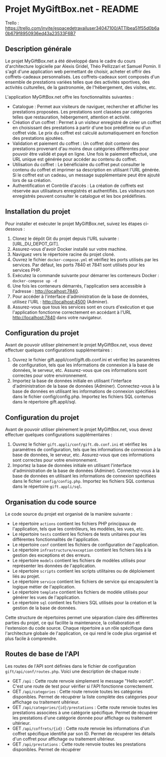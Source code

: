# Projet MyGiftBox.net - README

Trello : https://trello.com/invite/espacedetravailuser34047100/ATTIbea51f55d0b6a0b679f8950936ed43a23533F6B7

## Description générale

Le projet MyGiftBox.net a été développé dans le cadre du cours d'architecture logicielle par Alexis Gridel, Théo Pellizzari et Samuel Pomin. Il s'agit d'une application web permettant de choisir, acheter et offrir des coffrets-cadeaux personnalisés. Les coffrets-cadeaux sont composés d'un ensemble de prestations variées telles que des activités sportives, des activités culturelles, de la gastronomie, de l'hébergement, des visites, etc.

L'application MyGiftBox.net offre les fonctionnalités suivantes :

- Catalogue : Permet aux visiteurs de naviguer, rechercher et afficher les prestations proposées. Les prestations sont classées par catégories telles que restauration, hébergement, attention et activité.
- Création d'un coffret : Permet à un visiteur enregistré de créer un coffret en choisissant des prestations à partir d'une box prédéfinie ou d'un coffret vide. Le prix du coffret est calculé automatiquement en fonction des prestations ajoutées.
- Validation et paiement du coffret : Un coffret doit contenir des prestations provenant d'au moins deux catégories différentes pour pouvoir être validé et payé en ligne. Une fois le paiement effectué, une URL unique est générée pour accéder au contenu du coffret.
- Utilisation du coffret : Le bénéficiaire du coffret peut consulter le contenu du coffret et imprimer sa description en utilisant l'URL générée. Si le coffret est un cadeau, un message supplémentaire peut être ajouté lors de sa création.
- Authentification et Contrôle d'accès : La création de coffrets est réservée aux utilisateurs enregistrés et authentifiés. Les visiteurs non enregistrés peuvent consulter le catalogue et les box prédéfinies.

## Installation du projet

Pour installer et exécuter le projet MyGiftBox.net, suivez les étapes ci-dessous :

1. Clonez le dépôt Git du projet depuis l'URL suivante : [URL_DU_DEPOT_GIT].
2. Assurez-vous d'avoir Docker installé sur votre machine.
3. Naviguez vers le répertoire racine du projet cloné.
4. Ouvrez le fichier `docker-compose.yml` et vérifiez les ports utilisés par les services. Par défaut, les ports 7840 et 7841 sont utilisés pour les services PHP.
5. Exécutez la commande suivante pour démarrer les conteneurs Docker : `docker-compose up -d`
6. Une fois les conteneurs démarrés, l'application sera accessible à l'adresse : [http://localhost:7840](http://localhost:7840).
7. Pour accéder à l'interface d'administration de la base de données, utilisez l'URL : [http://localhost:4500](http://localhost:4500) (Adminer).
8. Assurez-vous que tous les services sont en cours d'exécution et que l'application fonctionne correctement en accédant à l'URL [http://localhost:7840](http://localhost:7840) dans votre navigateur.

## Configuration du projet

Avant de pouvoir utiliser pleinement le projet MyGiftBox.net, vous devez effectuer quelques configurations supplémentaires :

1. Ouvrez le fichier gift.appli/conf/gift.db.conf.ini et vérifiez les paramètres de configuration, tels que les informations de connexion à la base de données, le serveur, etc. Assurez-vous que ces informations sont correctes pour votre environnement.
2. Importez la base de données initiale en utilisant l'interface d'administration de la base de données (Adminer). Connectez-vous à la base de données en utilisant les informations de connexion spécifiées dans le fichier config/config.php. Importez les fichiers SQL contenus dans le répertoire gift.appli/sql.

## Configuration du projet

Avant de pouvoir utiliser pleinement le projet MyGiftBox.net, vous devez effectuer quelques configurations supplémentaires :

1. Ouvrez le fichier `gift.appli/conf/gift.db.conf.ini` et vérifiez les paramètres de configuration, tels que les informations de connexion à la base de données, le serveur, etc. Assurez-vous que ces informations sont correctes pour votre environnement.
2. Importez la base de données initiale en utilisant l'interface d'administration de la base de données (Adminer). Connectez-vous à la base de données en utilisant les informations de connexion spécifiées dans le fichier `config/config.php`. Importez les fichiers SQL contenus dans le répertoire `gift.appli/sql`.

## Organisation du code source

Le code source du projet est organisé de la manière suivante :

- Le répertoire `actions` contient les fichiers PHP principaux de l'application, tels que les contrôleurs, les modèles, les vues, etc.
- Le répertoire `tests` contient les fichiers de tests unitaires pour les différentes fonctionnalités de l'application.
- Le répertoire `conf` contient les fichiers de configuration de l'application.
- Le répertoire `infrastructure/exception` contient les fichiers liés à la gestion des exceptions et des erreurs.
- Le répertoire `models` contient les fichiers de modèles utilisés pour représenter les données de l'application.
- Le répertoire `scripts` contient les scripts utilitaires ou de déploiement liés au projet.
- Le répertoire `service` contient les fichiers de service qui encapsulent la logique métier de l'application.
- Le répertoire `template` contient les fichiers de modèle utilisés pour générer les vues de l'application.
- Le répertoire `sql` contient les fichiers SQL utilisés pour la création et la gestion de la base de données.

Cette structure de répertoires permet une séparation claire des différentes parties du projet, ce qui facilite la maintenance, la collaboration et l'extension du code source. Chaque répertoire a un rôle spécifique dans l'architecture globale de l'application, ce qui rend le code plus organisé et plus facile à comprendre.

## Routes de base de l'API

Les routes de l'API sont définies dans le fichier de configuration `gift/api/conf/routes.php`. Voici une description de chaque route :

- GET `/api` : Cette route renvoie simplement le message "Hello world!". C'est une route de test pour vérifier si l'API fonctionne correctement.
- GET `/api/categories` : Cette route renvoie toutes les catégories disponibles. Permet de récupérer la liste complète des catégories pour affichage ou traitement ultérieur.
- GET `/api/categories/{id}/prestations` : Cette route renvoie toutes les prestations associées à une catégorie spécifique. Permet de récupérer les prestations d'une catégorie donnée pour affichage ou traitement ultérieur.
- GET `/api/coffrets/{id}` : Cette route renvoie les informations d'un coffret spécifique identifié par son ID. Permet de récupérer les détails d'un coffret pour affichage ou traitement ultérieur.
- GET `/api/prestations` : Cette route renvoie toutes les prestations disponibles. Permet de récupérer
